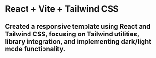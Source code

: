 # React + Vite + Tailwind CSS

## Created a responsive template using React and Tailwind CSS, focusing on Tailwind utilities, library integration, and implementing dark/light mode functionality.
